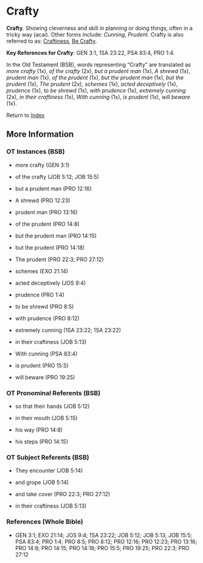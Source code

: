 # Crafty
**Crafty**. 
Showing cleverness and skill in planning or doing things, often in a tricky way (acai). 
Other forms include: 
*Cunning*, *Prudent*. 
Crafty is also referred to as: 
[Craftiness](Craftiness.md), [Be Crafty](Crafty.2.md). 


**Key References for Crafty**: 
GEN 3:1, 1SA 23:22, PSA 83:4, PRO 1:4. 


In the Old Testament (BSB), words representing “Crafty” are translated as 
*more crafty* (1x), *of the crafty* (2x), *but a prudent man* (1x), *A shrewd* (1x), *prudent man* (1x), *of the prudent* (1x), *but the prudent man* (1x), *but the prudent* (1x), *The prudent* (2x), *schemes* (1x), *acted deceptively* (1x), *prudence* (1x), *to be shrewd* (1x), *with prudence* (1x), *extremely cunning* (2x), *in their craftiness* (1x), *With cunning* (1x), *is prudent* (1x), *will beware* (1x). 




Return to [Index](00-Index.md)

## More Information

### OT Instances (BSB)

* more crafty (GEN 3:1)

* of the crafty (JOB 5:12; JOB 15:5)

* but a prudent man (PRO 12:16)

* A shrewd (PRO 12:23)

* prudent man (PRO 13:16)

* of the prudent (PRO 14:8)

* but the prudent man (PRO 14:15)

* but the prudent (PRO 14:18)

* The prudent (PRO 22:3; PRO 27:12)

* schemes (EXO 21:14)

* acted deceptively (JOS 9:4)

* prudence (PRO 1:4)

* to be shrewd (PRO 8:5)

* with prudence (PRO 8:12)

* extremely cunning (1SA 23:22; 1SA 23:22)

* in their craftiness (JOB 5:13)

* With cunning (PSA 83:4)

* is prudent (PRO 15:5)

* will beware (PRO 19:25)



### OT Pronominal Referents (BSB)

* so that their hands (JOB 5:12)

* in their mouth (JOB 5:15)

* his way (PRO 14:8)

* his steps (PRO 14:15)



### OT Subject Referents (BSB)

* They encounter (JOB 5:14)

* and grope (JOB 5:14)

* and take cover (PRO 22:3; PRO 27:12)

* in their craftiness (JOB 5:13)



### References (Whole Bible)

* GEN 3:1; EXO 21:14; JOS 9:4; 1SA 23:22; JOB 5:12; JOB 5:13; JOB 15:5; PSA 83:4; PRO 1:4; PRO 8:5; PRO 8:12; PRO 12:16; PRO 12:23; PRO 13:16; PRO 14:8; PRO 14:15; PRO 14:18; PRO 15:5; PRO 19:25; PRO 22:3; PRO 27:12




